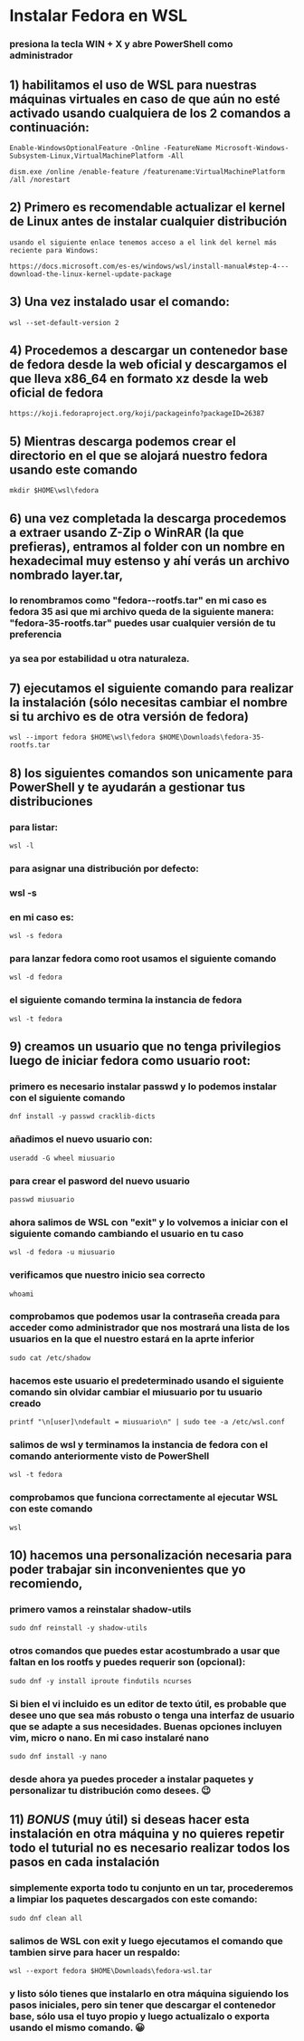 # Instalar Fedora en WSL

### presiona la tecla WIN + X y abre PowerShell como administrador

## 1) habilitamos el uso de WSL para nuestras máquinas virtuales en caso de que aún no esté activado usando cualquiera de los 2 comandos a continuación:

	Enable-WindowsOptionalFeature -Online -FeatureName Microsoft-Windows-Subsystem-Linux,VirtualMachinePlatform -All

	dism.exe /online /enable-feature /featurename:VirtualMachinePlatform /all /norestart

## 2) Primero es recomendable actualizar el kernel de Linux antes de instalar cualquier distribución

	usando el siguiente enlace tenemos acceso a el link del kernel más reciente para Windows:

	https://docs.microsoft.com/es-es/windows/wsl/install-manual#step-4---download-the-linux-kernel-update-package

## 3) Una vez instalado usar el comando:
	
	wsl --set-default-version 2

## 4) Procedemos a descargar un contenedor base de fedora desde la web oficial y descargamos el que lleva x86_64 en formato xz desde la web oficial de fedora

	https://koji.fedoraproject.org/koji/packageinfo?packageID=26387

## 5) Mientras descarga podemos crear el directorio en el que se alojará nuestro fedora usando este comando
	
	mkdir $HOME\wsl\fedora

## 6) una vez completada la descarga procedemos a extraer usando Z-Zip o WinRAR (la que prefieras), entramos al folder con un nombre en hexadecimal muy estenso y ahí verás un archivo nombrado layer.tar,
### lo renombramos como "fedora-<version>-rootfs.tar" en mi caso es fedora 35 asi que mi archivo queda de la siguiente manera: "fedora-35-rootfs.tar" puedes usar cualquier versión de tu preferencia
### ya sea por estabilidad u otra naturaleza.

## 7) ejecutamos el siguiente comando para realizar la instalación (sólo necesitas cambiar el nombre si tu archivo es de otra versión de fedora)
	
	wsl --import fedora $HOME\wsl\fedora $HOME\Downloads\fedora-35-rootfs.tar

## 8) los siguientes comandos son unicamente para PowerShell y te ayudarán a gestionar tus distribuciones

### para listar:

	wsl -l

### para asignar una distribución por defecto:
### wsl -s <distro name>
### en mi caso es:

	wsl -s fedora

### para lanzar fedora como root usamos el siguiente comando

	wsl -d fedora
### el siguiente comando termina la instancia de fedora

	wsl -t fedora

## 9) creamos un usuario que no tenga privilegios luego de iniciar fedora como usuario root:
	
### primero es necesario instalar passwd y lo podemos instalar con el siguiente comando

	dnf install -y passwd cracklib-dicts
	
### añadimos el nuevo usuario con:
	
	useradd -G wheel miusuario

### para crear el pasword del nuevo usuario

	passwd miusuario


### ahora salimos de WSL con "exit" y lo volvemos a iniciar con el siguiente comando cambiando el usuario en tu caso

	wsl -d fedora -u miusuario

### verificamos que nuestro inicio sea correcto

	whoami

### comprobamos que podemos usar la contraseña creada para acceder como administrador que nos mostrará una lista de los usuarios en la que el nuestro estará en la aprte inferior

	sudo cat /etc/shadow

### hacemos este usuario el predeterminado usando el siguiente comando sin olvidar cambiar el miusuario por tu usuario creado
	
	printf "\n[user]\ndefault = miusuario\n" | sudo tee -a /etc/wsl.conf

### salimos de wsl y terminamos la instancia de fedora con el comando anteriormente visto de PowerShell

	wsl -t fedora
	
### comprobamos que funciona correctamente al ejecutar WSL con este comando

	wsl

## 10) hacemos una personalización necesaria para poder trabajar sin inconvenientes que yo recomiendo,
### primero vamos a reinstalar shadow-utils
	
	sudo dnf reinstall -y shadow-utils

### otros comandos que puedes estar acostumbrado a usar que faltan en los rootfs y puedes requerir son (opcional):

	sudo dnf -y install iproute findutils ncurses

### Si bien el vi incluido es un editor de texto útil, es probable que desee uno que sea más robusto o tenga una interfaz de usuario que se adapte a sus necesidades. Buenas opciones incluyen vim, micro o nano. En mi caso instalaré nano
	
	sudo dnf install -y nano
	
### desde ahora ya puedes proceder a instalar paquetes y personalizar tu distribución como desees. 😉

## 11) *BONUS* (muy útil) si deseas hacer esta instalación en otra máquina y no quieres repetir todo el tuturial no es necesario realizar todos los pasos en cada instalación
### simplemente exporta todo tu conjunto en un tar, procederemos a limpiar los paquetes descargados con este comando:
	
	sudo dnf clean all

### salimos de WSL con exit y luego ejecutamos el comando que tambien sirve para hacer un respaldo:
	
	wsl --export fedora $HOME\Downloads\fedora-wsl.tar

### y listo sólo tienes que instalarlo en otra máquina siguiendo los pasos iniciales, pero sin tener que descargar el contenedor base, sólo usa el tuyo propio y luego actualizalo o exporta usando el mismo comando. 😀
